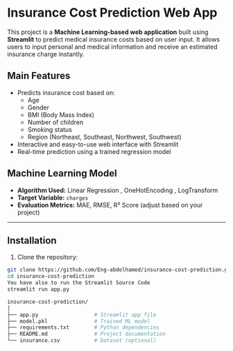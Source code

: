 # Insurance Cost Prediction Web App

This project is a **Machine Learning-based web application** built using **Streamlit** to predict medical insurance costs based on user input. It allows users to input personal and medical information and receive an estimated insurance charge instantly.

## Main Features

- Predicts insurance cost based on:
  - Age
  - Gender
  - BMI (Body Mass Index)
  - Number of children
  - Smoking status
  - Region (Northeast, Southeast, Northwest, Southwest)
- Interactive and easy-to-use web interface with Streamlit
- Real-time prediction using a trained regression model


##  Machine Learning Model

- **Algorithm Used:** Linear Regression , OneHotEncoding , LogTransform
- **Target Variable:** `charges`
- **Evaluation Metrics:** MAE, RMSE, R² Score (adjust based on your project)
---

## Installation

1. Clone the repository:

```bash
git clone https://github.com/Eng-abdelhamed/insurance-cost-prediction.git
cd insurance-cost-prediction
You have also to run the Streamlit Source Code
streamlit run app.py
```

```bash
insurance-cost-prediction/
│
├── app.py                  # Streamlit app file
├── model.pkl               # Trained ML model
├── requirements.txt        # Python dependencies
├── README.md               # Project documentation
└── insurance.csv           # Dataset (optional)
```
